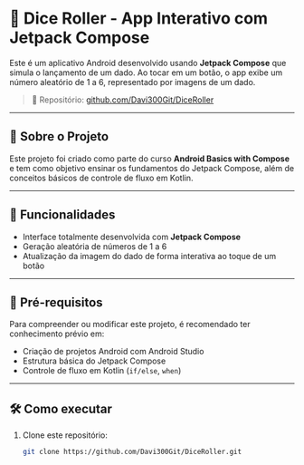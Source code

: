 # 🎲 Dice Roller - App Interativo com Jetpack Compose

Este é um aplicativo Android desenvolvido usando **Jetpack Compose** que simula o lançamento de um dado. Ao tocar em um botão, o app exibe um número aleatório de 1 a 6, representado por imagens de um dado.

> 🔗 Repositório: [github.com/Davi300Git/DiceRoller](https://github.com/Davi300Git/DiceRoller)

---

## 📱 Sobre o Projeto

Este projeto foi criado como parte do curso **Android Basics with Compose** e tem como objetivo ensinar os fundamentos do Jetpack Compose, além de conceitos básicos de controle de fluxo em Kotlin.

---

## 🚀 Funcionalidades

- Interface totalmente desenvolvida com **Jetpack Compose**
- Geração aleatória de números de 1 a 6
- Atualização da imagem do dado de forma interativa ao toque de um botão

---

## 🧠 Pré-requisitos

Para compreender ou modificar este projeto, é recomendado ter conhecimento prévio em:

- Criação de projetos Android com Android Studio
- Estrutura básica do Jetpack Compose
- Controle de fluxo em Kotlin (`if/else`, `when`)

---

## 🛠️ Como executar

1. Clone este repositório:
   ```bash
   git clone https://github.com/Davi300Git/DiceRoller.git
